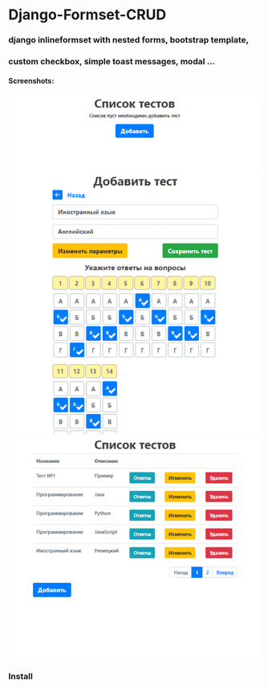 # Django-Formset-CRUD
### django inlineformset with nested forms, bootstrap template, 
### custom checkbox, simple toast messages, modal ...

#### Screenshots:
![Image alt](https://github.com/bulgakov-hub/Django-Formset-CRUD/blob/master/image/2020-10-19_16-29-40.png) 
![Image alt](https://github.com/bulgakov-hub/Django-Formset-CRUD/blob/master/image/2020-10-19_16-32-34.png) 
![Image alt](https://github.com/bulgakov-hub/Django-Formset-CRUD/blob/master/image/2020-10-19_16-40-03.png)

### Install
